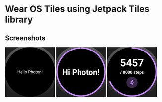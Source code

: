 Wear OS Tiles using Jetpack Tiles library
======================================

## Screenshots
<img src="screenshots/screenshot_01.png" width="160" height="160"> <img src="screenshots/screenshot_02.png" width="160" height="160"> <img src="screenshots/screenshot_03.png" width="160" height="160">
